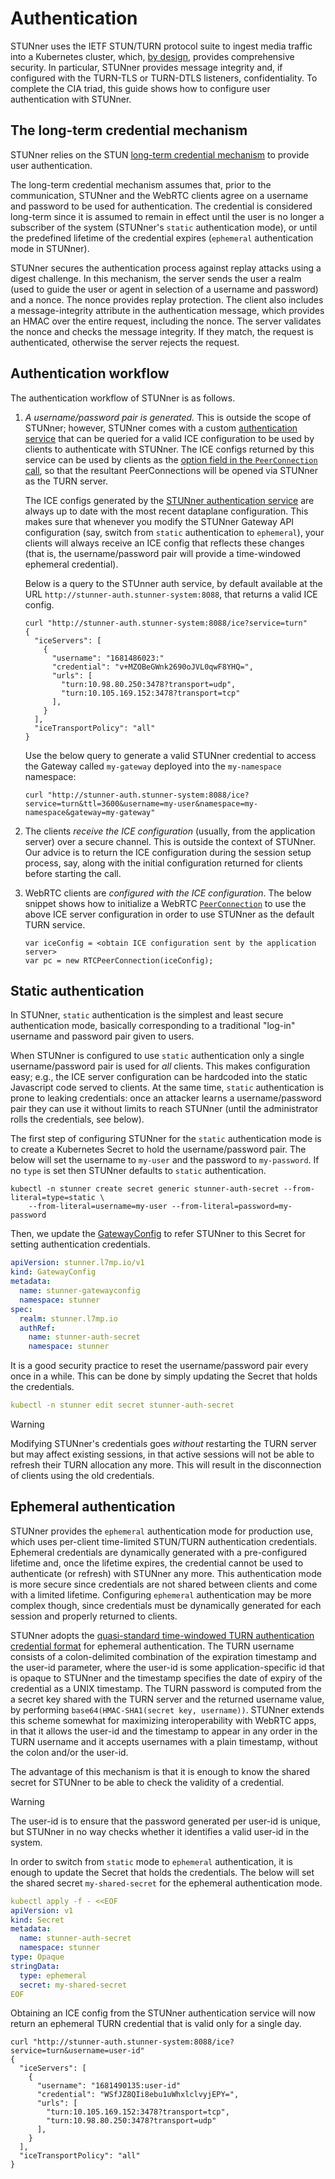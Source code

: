 # Authentication

STUNner uses the IETF STUN/TURN protocol suite to ingest media traffic into a Kubernetes cluster, which, [by design](https://datatracker.ietf.org/doc/html/rfc5766#section-17), provides comprehensive security. In particular, STUNner provides message integrity and, if configured with the TURN-TLS or TURN-DTLS listeners, confidentiality. To complete the CIA triad, this guide shows how to configure user authentication with STUNner.

## The long-term credential mechanism

STUNner relies on the STUN [long-term credential
mechanism](https://www.rfc-editor.org/rfc/rfc8489.html#page-26) to provide user authentication.

The long-term credential mechanism assumes that, prior to the communication, STUNner and the WebRTC clients agree on a username and password to be used for authentication.  The credential is considered long-term since it is assumed to remain in effect until the user is no longer a subscriber of the system (STUNner's `static` authentication mode), or until the predefined lifetime of the credential expires (`ephemeral` authentication mode in STUNner).

STUNner secures the authentication process against replay attacks using a digest challenge.  In this mechanism, the server sends the user a realm (used to guide the user or agent in selection of a username and password) and a nonce.  The nonce provides replay protection.  The client also includes a message-integrity attribute in the authentication message, which provides an HMAC over the entire request, including the nonce.  The server validates the nonce and checks the message integrity.  If they match, the request is authenticated, otherwise the server rejects the request.

## Authentication workflow

The authentication workflow of STUNner is as follows.

1. *A username/password pair is generated.* This is outside the scope of STUNner; however, STUNner comes with a custom [authentication service](https://github.com/l7mp/stunner-auth-service) that can be queried for a valid ICE configuration to be used by clients to authenticate with STUNner.  The ICE configs returned by this service can be used by clients as the [option field in the `PeerConnection` call](https://developer.mozilla.org/en-US/docs/Web/API/RTCPeerConnection/RTCPeerConnection#parameters), so that the resultant PeerConnections will be opened via STUNner as the TURN server.
   
   The ICE configs generated by the [STUNner authentication service](https://github.com/l7mp/stunner-auth-service) are always up to date with the most recent dataplane configuration. This makes sure that whenever you modify the STUNner Gateway API configuration (say, switch from `static` authentication to `ephemeral`), your clients will always receive an ICE config that reflects these changes (that is, the username/password pair will provide a time-windowed ephemeral credential).
   
   Below is a query to the STUnner auth service, by default available at the URL `http://stunner-auth.stunner-system:8088`, that returns a valid ICE config.

   ```console
   curl "http://stunner-auth.stunner-system:8088/ice?service=turn"
   {
     "iceServers": [
       {
         "username": "1681486023:"
         "credential": "v+MZOBeGWnk2690oJVL0qwF8YHQ=",
         "urls": [
           "turn:10.98.80.250:3478?transport=udp",
           "turn:10.105.169.152:3478?transport=tcp"
         ],
       }
     ],
     "iceTransportPolicy": "all"
   }
   ```

   Use the below query to generate a valid STUNner credential to access the Gateway called `my-gateway` deployed into the `my-namespace` namespace:

   ```console
   curl "http://stunner-auth.stunner-system:8088/ice?service=turn&ttl=3600&username=my-user&namespace=my-namespace&gateway=my-gateway"
   ```
   
2. The clients *receive the ICE configuration* (usually, from the application server) over a secure channel. This is outside the context of STUNner. Our advice is to return the ICE configuration during the session setup process, say, along with the initial configuration returned for clients before starting the call.

3. WebRTC clients are *configured with the ICE configuration*. The below snippet shows how to initialize a WebRTC [`PeerConnection`](https://developer.mozilla.org/en-US/docs/Web/API/RTCPeerConnection/RTCPeerConnection) to use the above ICE server configuration in order to use STUNner as the default TURN service.

   ```
   var iceConfig = <obtain ICE configuration sent by the application server>
   var pc = new RTCPeerConnection(iceConfig);
   ```

## Static authentication

In STUNner, `static` authentication is the simplest and least secure authentication mode, basically corresponding to a traditional "log-in" username and password pair given to users.

When STUNner is configured to use `static` authentication only a single username/password pair is used for *all* clients. This makes configuration easy; e.g., the ICE server configuration can be hardcoded into the static Javascript code served to clients. At the same time, `static` authentication is prone to leaking credentials: once an attacker learns a username/password pair they can use it without limits to reach STUNner (until the administrator rolls the credentials, see below).

The first step of configuring STUNner for the `static` authentication mode is to create a Kubernetes Secret to hold the username/password pair. The below will set the username to `my-user` and the password to `my-password`. If no `type` is set then STUNner defaults to `static` authentication.

```console
kubectl -n stunner create secret generic stunner-auth-secret --from-literal=type=static \
    --from-literal=username=my-user --from-literal=password=my-password
```

Then, we update the [GatewayConfig](REFERENCE.md) to refer STUNner to this Secret for setting authentication credentials.

```yaml
apiVersion: stunner.l7mp.io/v1
kind: GatewayConfig
metadata:
  name: stunner-gatewayconfig
  namespace: stunner
spec:
  realm: stunner.l7mp.io
  authRef:
    name: stunner-auth-secret
    namespace: stunner
```

It is a good security practice to reset the username/password pair every once in a while.  This can be done by simply updating the Secret that holds the credentials.

```yaml
kubectl -n stunner edit secret stunner-auth-secret
```

> [!WARNING]
>
> Modifying STUNner's credentials goes *without* restarting the TURN server but may affect existing sessions, in that active sessions will not be able to refresh their TURN allocation any more. This will result in the disconnection of clients using the old credentials.

## Ephemeral authentication

STUNner provides the `ephemeral` authentication mode for production use, which uses per-client time-limited STUN/TURN authentication credentials.  Ephemeral credentials are dynamically generated with a pre-configured lifetime and, once the lifetime expires, the credential cannot be used to authenticate (or refresh) with STUNner any more. This authentication mode is more secure since credentials are not shared between clients and come with a limited lifetime. Configuring `ephemeral` authentication may be more complex though, since credentials must be dynamically generated for each session and properly returned to clients.

STUNner adopts the [quasi-standard time-windowed TURN authentication credential format](https://datatracker.ietf.org/doc/html/draft-uberti-behave-turn-rest-00) for ephemeral authentication. The TURN username consists of a colon-delimited combination of the expiration timestamp and the user-id parameter, where the user-id is some application-specific id that is opaque to STUNner and the timestamp specifies the date of expiry of the credential as a UNIX timestamp. The TURN password is computed from the a secret key shared with the TURN server and the returned username value, by performing `base64(HMAC-SHA1(secret key, username))`. STUNner extends this scheme somewhat for maximizing interoperability with WebRTC apps, in that it allows the user-id and the timestamp to appear in any order in the TURN username and it accepts usernames with a plain timestamp, without the colon and/or the user-id.

The advantage of this mechanism is that it is enough to know the shared secret for STUNner to be
able to check the validity of a credential. 

> [!WARNING]
> 
> The user-id is to ensure that the password generated per user-id is unique, but STUNner in no way checks whether it identifies a valid user-id in the system.

In order to switch from `static` mode to `ephemeral` authentication, it is enough to update the
Secret that holds the credentials. The below will set the shared secret `my-shared-secret` for the
ephemeral authentication mode.

```yaml
kubectl apply -f - <<EOF
apiVersion: v1
kind: Secret
metadata:
  name: stunner-auth-secret
  namespace: stunner
type: Opaque
stringData:
  type: ephemeral
  secret: my-shared-secret
EOF
```

Obtaining an ICE config from the STUNner authentication service will now return an ephemeral TURN
credential that is valid only for a single day. 

```console
curl "http://stunner-auth.stunner-system:8088/ice?service=turn&username=user-id"
{
  "iceServers": [
    {
      "username": "1681490135:user-id"
      "credential": "WSfJZ8QIi8ebu1uWhxlclvyjEPY=",
      "urls": [
        "turn:10.105.169.152:3478?transport=tcp",
        "turn:10.98.80.250:3478?transport=udp"
      ],
    }
  ],
  "iceTransportPolicy": "all"
}
```
